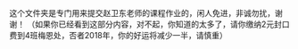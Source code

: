 这个文件夹是专门用来提交赵卫东老师的课程作业的，闲人免进，非诚勿扰，谢谢！
（如果你已经看到这部分内容，对不起，你知道的太多了，请你缴纳2元封口费到4班梅恩处，否者2018年，你的好运将减少一半，请慎重）
